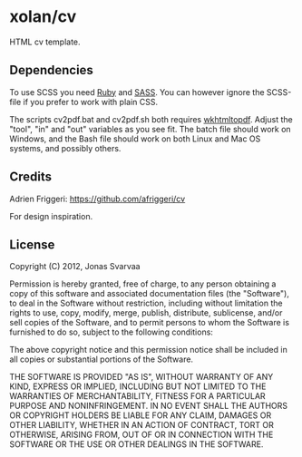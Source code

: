 # xolan/cv

HTML cv template.

## Dependencies

To use SCSS you need [Ruby](http://rubyinstaller.org/) and [SASS](http://sass-lang.com/). You can however ignore the SCSS-file if you prefer to work with plain CSS.

The scripts cv2pdf.bat and cv2pdf.sh both requires [wkhtmltopdf](http://code.google.com/p/wkhtmltopdf/). Adjust the "tool", "in" and "out" variables as you see fit. The batch file should work on Windows, and the Bash file should work on both Linux and Mac OS systems, and possibly others.

## Credits

Adrien Friggeri: https://github.com/afriggeri/cv

For design inspiration.

## License

Copyright (C) 2012, Jonas Svarvaa

Permission is hereby granted, free of charge, to any person obtaining a copy of this software and associated documentation files (the "Software"), to deal in the Software without restriction, including without limitation the rights to use, copy, modify, merge, publish, distribute, sublicense, and/or sell copies of the Software, and to permit persons to whom the Software is furnished to do so, subject to the following conditions:

The above copyright notice and this permission notice shall be included in all copies or substantial portions of the Software.

THE SOFTWARE IS PROVIDED "AS IS", WITHOUT WARRANTY OF ANY KIND, EXPRESS OR IMPLIED, INCLUDING BUT NOT LIMITED TO THE WARRANTIES OF MERCHANTABILITY, FITNESS FOR A PARTICULAR PURPOSE AND NONINFRINGEMENT. IN NO EVENT SHALL THE AUTHORS OR COPYRIGHT HOLDERS BE LIABLE FOR ANY CLAIM, DAMAGES OR OTHER LIABILITY, WHETHER IN AN ACTION OF CONTRACT, TORT OR OTHERWISE, ARISING FROM, OUT OF OR IN CONNECTION WITH THE SOFTWARE OR THE USE OR OTHER DEALINGS IN THE SOFTWARE.
